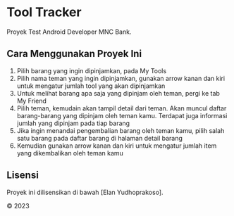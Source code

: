# Tool Tracker

Proyek Test Android Developer MNC Bank.

## Cara Menggunakan Proyek Ini
1. Pilih barang yang ingin dipinjamkan, pada My Tools
2. Pilih nama teman yang ingin dipinjamkan, gunakan arrow kanan dan kiri untuk mengatur jumlah tool yang akan dipinjamkan
3. Untuk melihat barang apa saja yang dipinjam oleh teman, pergi ke tab My Friend
4. Pilih teman, kemudain akan tampil detail dari teman. Akan muncul daftar barang-barang yang dipinjam oleh teman kamu. Terdapat juga informasi jumlah yang dipinjam pada tiap barang
5. Jika ingin menandai pengembalian barang oleh teman kamu, pilih salah satu barang pada daftar barang di halaman detail barang
6. Kemudian gunakan arrow kanan dan kiri untuk mengatur jumlah item yang dikembalikan oleh teman kamu

## Lisensi
Proyek ini dilisensikan di bawah [Elan Yudhoprakoso].

© 2023